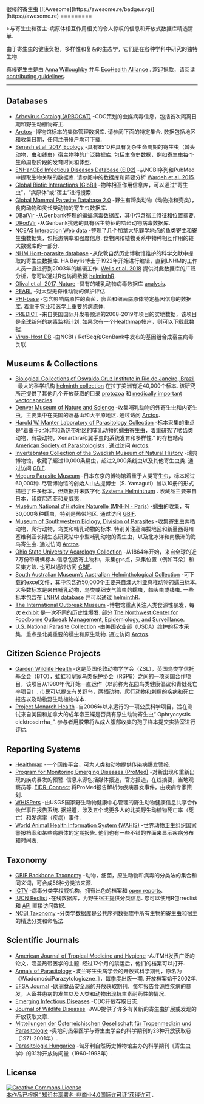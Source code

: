 <div class="github-widget" data-repo="ecohealthalliance/awesome-parasite"></div>
<script async src="https://pagead2.googlesyndication.com/pagead/js/adsbygoogle.js"></script><ins class="adsbygoogle" style="display:block" data-ad-client="ca-pub-6890694312814945" data-ad-slot="5473692530" data-ad-format="auto"  data-full-width-responsive="true"></ins><script>(adsbygoogle = window.adsbygoogle || []).push({});</script>
很棒的寄生虫 [![Awesome](https://awesome.re/badge.svg)](https://awesome.re)
=========

&gt;与寄生虫和宿主-病原体相互作用相关的令人惊叹的信息和开放式数据库精选清单. 

由于寄生虫的健康负担，多样性和复杂的生态学，它们是在各种学科中研究的独特生物. 

真棒寄生虫是由 [Anna Willoughby](https://arw36.github.io/) 并与 [EcoHealth Alliance](https://github.com/ecohealthalliance/awesome-parasite/blob/master/www.ecohealthalliance.org) .  欢迎捐款，请阅读 [contributing guidelines](https://github.com/ecohealthalliance/awesome-parasite/blob/master/contributing.md). 

- - -
## Databases
* [Arbovirus Catalog (ARBOCAT)](https://wwwn.cdc.gov/arbocat/) -CDC策划的虫媒病毒信息，包括首次隔离日期和野生动植物寄主.
* [Arctos](http://arctos.database.museum/SpecimenSearch.cfm)  -博物馆标本的集体管理数据库.  请参阅下面的特定集合.  数据包括地区和收集日期，任何注册帐户均可下载. 
* [Benesh et al. 2017, Ecology](https://esajournals.onlinelibrary.wiley.com/doi/full/10.1002/ecy.1680)  -具有8510种具有复杂生命周期的寄生虫（棘头动物，虫和线虫）宿主物种的广泛数据库.  包括生命史数据，例如寄生虫每个生命周期阶段的发育时间和体型.
* [ENHanCEd Infectious Diseases Database (EID2)](https://eid2.liverpool.ac.uk/)  -从NCBI序列和PubMed中提取生物关联的数据库.  请参阅中的数据库和简要分析 [Wardeh et al. 2015](https://www.nature.com/articles/sdata201549).
* [Global Biotic Interactions (GloBI)](https://www.globalbioticinteractions.org/data.html) -物种相互作用信息库，可以通过“寄生虫”，“病原体”或“宿主”进行搜索.
* [Global Mammal Parasite Database 2.0](https://esajournals.onlinelibrary.wiley.com/doi/full/10.1002/ecy.1799) -野生有蹄类动物（动物指和壳类），食肉动物和灵长类动物的寄生虫数据库.
* [DBatVir](https://github.com/ecohealthalliance/awesome-parasite/blob/master/www.mgc.ac.cn/DBatVir) -从Genbank整理的蝙蝠病毒数据库，其中包含宿主特征和位置摘要.
* [DRodVir](http://www.mgc.ac.cn/DRodVir/) -从Genbank挑选的具有宿主特征的啮齿动物病毒数据库.
* [NCEAS Interaction Web data](https://www.nceas.ucsb.edu/interactionweb/resources.html#host_parasite)  -整理了几个加拿大犯罪学地点的鱼类寄主和寄生虫数据集，包括患病率和强度信息.  食物网和植物关系中物种相互作用的较大数据库的一部分.
* [NHM Host-parasite database](http://www.nhm.ac.uk/research-curation/scientific-resources/taxonomy-systematics/host-parasites/)  -从伦敦自然历史博物馆维护的科学文献中提取的寄生虫数据库.  HA Baylis博士于1922年开始进行编辑，直到LNHM的工作人员一直进行到2003年的编辑工作. [Wells et al. 2018](http://nicholasjclark.weebly.com/uploads/4/4/9/4/44946407/wells_etal_2018_globchangbiol.pdf) 提供对此数据库的广泛分析，您可以通过R包访问数据 [helminthR](https://github.com/ropensci/helminthR). 
 * [Olival et al. 2017, Nature](https://zenodo.org/record/807517#.Wv7kuFMvzOQ) -具有的哺乳动物病毒数据库 [analysis](https://www.nature.com/articles/nature22975?sf90794030). 
* [PEARL](http://pearl.berkeley.edu/) -对大型无脊椎动物的保护评估.
* [PHI-base](http://www.phi-base.org/index.jsp)  -包含影响病原性的真菌，卵菌和细菌病原体特定基因信息的数据库.  着重于农业和医学上重要的病原体. 
* [PREDICT](http://data.predict.global/)  -来自美国国际开发署预测的2008-2019年项目的实地数据，该项目是全球新兴的病毒监视计划.  如果您有一个Healthmap帐户，则可以下载此数据. 
 * [Virus-Host DB](http://www.genome.jp/virushostdb/view/) -由NCBI / RefSeq和GenBank中发布的基因组合成宿主病毒关联.

## Museums & Collections
* [Biological Collections of Oswaldo Cruz Institute in Rio de Janeiro, Brazil](https://portal.fiocruz.br/en/biological-collections) -最大的科学机构 [helminth collection](http://chioc.fiocruz.br/catalogue)  在拉丁美洲有近40,000个标本.  该研究所还提供了其他几个开放获取的目录 [protozoa](http://colprot.fiocruz.br/index?catalogue) 和 [medically important vector species](http://cavaisc.fiocruz.br/catalogue).
* [Denver Museum of Nature and Science](https://science.dmns.org/integrative-collections/dmns-zoology-collections/)  -收集哺乳动物的外寄生虫和内寄生虫，主要集中在美国的落基山和大平原地区.  通过访问 [Arctos](http://arctos.database.museum/SpecimenSearch.cfm). 
* [Harold W. Manter Laboratory of Parasitology Collection](http://hwml.unl.edu/resources/database-68)  -标本采集的重点是“着重于北冰洋和新热带地区的哺乳动物的蠕虫寄生虫，着重研究了啮齿类动物，有袋动物，Xenarthra和翼手虫的系统发育和多样性.”  的存档站点 [American Society of Parasitologists](https://www.amsocparasit.org/) .  通过访问 [Arctos](http://arctos.database.museum/SpecimenSearch.cfm). 
* [Invertebrates Collection of the Swedish Museum of Natural History](https://www.nrm.se/english/researchandcollections/zoology/collections/invertebrates.305_en.html)  -瑞典博物馆，收藏了超过10,000条扁虫，超过2,000条线虫以及其他寄生虫类.  通过访问 [GBIF](https://www.gbif.org/dataset/56aa0680-0c60-11dd-84cd-b8a03c50a862).
* [Meguro Parasite Museum](https://www.kiseichu.org/e-top)  -日本东京的博物馆着重于人类寄生虫，标本超过60,000种.  尽管博物馆的创始人山古提博士（S. Yamaguti）曾以10册的形式描述了许多标本，但数据并未数字化 [Systema Helminthum](https://www.worldcat.org/title/systema-helminthum/oclc/427905372/editions?editionsView=true&referer=br) .  收藏品主要来自日本，印度尼西亚和夏威夷. 
* [Muséum National d'Histoire Naturelle (MNHN - Paris)](https://www.mnhn.fr/en/collections/collection-groups/marine-invertebrates/parasitic-worms-helminths)  -蠕虫的收集，有30,000多种蠕虫，特别是热带地区.  通过访问 [GBIF](https://www.gbif.org/dataset/e0ebf2a1-3656-468a-b0b6-1aa93ff43fef#description). 
* [Museum of Southwestern Biology, Division of Parasites](https://msb.unm.edu/divisions/parasites/index.html)  -收集寄生虫两栖动物，爬行动物，鸟类和哺乳动物的标本.  特别关注高海拔地区和新墨西哥州塞维利亚长期生态研究站中小型哺乳动物的寄生虫，以及北冰洋和南极洲的海鸟寄生虫.  通过访问 [Arctos](http://arctos.database.museum/SpecimenSearch.cfm). 
* [Ohio State University Acarology Collection](https://acarology.osu.edu/database)  -从1864年开始，来自全球的近7万份带螨螨标本.信息包括寄主物种，采集gps点，采集位置（例如耳朵）和采集方法.  也可以通过访问 [GBIF](https://www.gbif.org/dataset/96b54e8c-f762-11e1-a439-00145eb45e9a).
* [South Australian Museum’s Australian Helminthological Collection](http://www.samuseum.sa.gov.au/collections/biological-sciences/parasites/the-australian-helminthological-collection-database)  -可下载的excel文件，其中包含近50,000个主要来自澳大利亚脊椎动物的蠕虫标本.  大多数标本是来自哺乳动物，鸟类或细支气管虫的蠕虫，棘头虫或线虫.  一些标本包含在 [LNHM database](http://www.nhm.ac.uk/research-curation/scientific-resources/taxonomy-systematics/host-parasites/) 并可以通过 [helminthR](https://github.com/ropensci/helminthR). 
* [The International Outbreak Museum](http://www.outbreakmuseum.com) -博物馆重点关注人类食源性暴发，每次 [exhibit](http://www.outbreakmuseum.com/exhibits/)  是一次不同的历史性爆发.  部分 [The Northwest Center for Foodborne Outbreak Management, Epidemiology, and Surveillance](https://health.oregonstate.edu/fomes). 
* [U.S. National Parasite Collection](https://www.nal.usda.gov/exhibits/speccoll/exhibits/show/parasitic-diseases-with-econom/u-s--national-animal-parasite-)  -由美国农业部（USDA）维护的标本采集，重点是北美重要的蠕虫和原生动物.  通过访问 [Arctos](http://arctos.database.museum/SpecimenSearch.cfm). 

## Citizen Science Projects 
 * [Garden Wildlife Health](https://www.gardenwildlifehealth.org)  -这是英国伦敦动物学学会（ZSL），英国鸟类学信托基金会（BTO），蛙蛙和皇家鸟类保护协会（RSPB）之间的一项英国合作项目，该项目从1980年代开始一直运作（以前称为花园鸟类健康倡议和青蛙死亡率项目）.  市民可以提交有关野鸟，两栖动物，爬行动物和刺猬的疾病和死亡报告以及动物野生动植物样本. 
 * [Project Monarch Health](https://www.monarchparasites.org/)  -自2006年以来运行的一项公民科学项目，旨在测试来自美国和加拿大的成年帝王蝶是否具有原生动物寄生虫“ Ophryocystis elektroscirrha_”.  参与者用胶带将从成人腹部收集的孢子样本提交实验室进行评估. 

## Reporting Systems 
* [Healthmap](https://www.healthmap.org/en/) -一个网络平台，可为人类和动物提供传染病爆发警报.
* [Program for Monitoring Emerging Diseases (ProMed)](http://www.promedmail.org/)  -对新出现和重新出现的疾病暴发的预警.  信息来源包括媒体报道，官方报道，在线摘要，当地观察员等. [EIDR-Connect](https://eidr-connect.eha.io/events/auto) 将ProMed报告解析为疾病暴发事件，由疾病专家策划. 
* [WHISPers](https://whispers.usgs.gov/)  -由USGS国家野生动物健康中心管理的野生动物健康信息共享合作伙伴事件报告系统.  据报道，涉及五个或更多人的北美野生动植物死亡率（死亡）和发病率（疾病）事件. 
* [World Animal Health Information System (WAHIS)](http://www.oie.int/wahis_2/public/wahid.php/Diseaseinformation/reportarchive)  -世界动物卫生组织国家警报档案和某些病原体的定期报告.  他们也有一些不错的界面来显示疾病分布和时间表.
 
## Taxonomy
* [GBIF Backbone Taxonomy](https://www.gbif.org/en/dataset/d7dddbf4-2cf0-4f39-9b2a-bb099caae36c) -动物，细菌，原生动物和病毒的分类法的集合和同义词，可合成56种分类法来源.
* [ICTV](https://talk.ictvonline.org/taxonomy/) -病毒分类学权威机构，拥有出色的档案和 [open reports](https://talk.ictvonline.org/ictv-reports/).
* [IUCN Redlist](http://www.iucnredlist.org/)  -在线数据库，为野生宿主提供分类信息.  您可以使用R包rredlist和 [API](http://apiv3.iucnredlist.org/api/v3/docs) 直接访问数据. 
* [NCBI Taxonomy](https://www.ncbi.nlm.nih.gov/taxonomy) -分类学数据库是公共序列数据库中所有生物的寄生虫和宿主的精选分类和命名法.

## Scientific Journals 
* [American Journal of Tropical Medicine and Hygiene](http://www.ajtmh.org/)  -AJTMH发表广泛的论文，涵盖热带医学的主题.  经过12个月的禁运后，他们的档案可以打开.
* [Annals of Parasitology](https://annals-parasitology.eu/go.live.php/PL-H54/archive.html)  -波兰寄生虫病学会的开放式科学期刊，原名为《WiadomościParazytologiczne_》，每季度出版一期.  开放档案始于2002年. 
* [EFSA Journal](https://efsa.onlinelibrary.wiley.com/journal/18314732) -欧洲食品安全局的开放获取期刊，每年报告食源性疾病的暴发，人畜共患病的发生以及人类和动物出现抗生素耐药性的情况. 
* [Emerging Infectious Diseases](https://wwwnc.cdc.gov/eid/) -CDC开放存取日志.
* [Journal of Wildlife Diseases](http://www.jwildlifedis.org/loi/jwdi) -JWD提供了许多有关新的寄生虫扩展或发现的开放获取文章.
* [Mitteilungen der Österreichischen Gesellschaft für Tropenmedizin und Parasitologie](https://www.zobodat.at/publikation_series.php?id=1351) -奥地利热带医学与寄生虫学会的科学期刊的23种开放获取卷（1971-2001年）.
* [Parasitologia Hungarica](http://publication.nhmus.hu/parasitologia/bannales.php?volume=1) -匈牙利自然历史博物馆主办的科学期刊《寄生虫学》的31种开放访问量（1960-1998年）.
 

## License
<a rel="license" href="http://creativecommons.org/licenses/by-nc/4.0/"><img alt="Creative Commons License" style="border-width:0" src="https://mirrors.creativecommons.org/presskit/buttons/88x31/svg/by-nc.svg" /><br />本作品已根据“ <a rel="license" href="http://creativecommons.org/licenses/by-nc/4.0/">知识共享署名-非商业4.0国际许可证”获得许可</a> .
